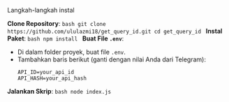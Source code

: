 Langkah-langkah instal

**Clone Repository**:
     ```bash
     git clone https://github.com/ululazmi18/get_query_id.git
     cd get_query_id
     ```
**Instal Paket**:
     ```bash
     npm install
     ```
**Buat File `.env`**:
   - Di dalam folder proyek, buat file `.env`.
   - Tambahkan baris berikut (ganti dengan nilai Anda dari Telegram):
     ```
     API_ID=your_api_id
     API_HASH=your_api_hash
     ```
**Jalankan Skrip**:
     ```bash
     node index.js
     ```
     
